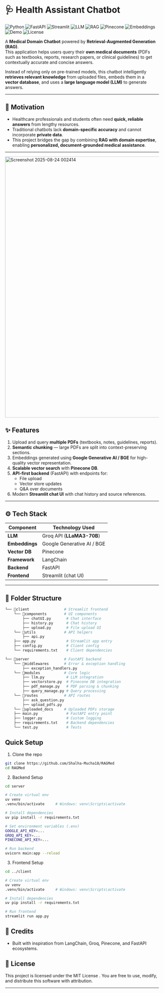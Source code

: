 # 🩺 Health Assistant Chatbot  

![Python](https://img.shields.io/badge/Python-3.11-blue) ![FastAPI](https://img.shields.io/badge/FastAPI-Backend-success) ![Streamlit](https://img.shields.io/badge/Streamlit-Frontend-red) ![LLM](https://img.shields.io/badge/LLM-Groq%20LLaMA3--70B-purple) ![RAG](https://img.shields.io/badge/RAG-Enabled-brightgreen) ![Pinecone](https://img.shields.io/badge/VectorDB-Pinecone-blueviolet) ![Embeddings](https://img.shields.io/badge/Embeddings-Google%20GenAI%20%2F%20BGE-orange) ![Demo](https://img.shields.io/badge/Demo-Coming%20Soon-lightgrey) ![License](https://img.shields.io/badge/License-MIT-green)



A **Medical Domain Chatbot** powered by **Retrieval-Augmented Generation (RAG)**.  
This application helps users query their **own medical documents** (PDFs such as textbooks, reports, research papers, or clinical guidelines) to get contextually accurate and concise answers.  

Instead of relying only on pre-trained models, this chatbot intelligently **retrieves relevant knowledge** from uploaded files, embeds them in a **vector database**, and uses a **large language model (LLM)** to generate answers.  

---

## 🌟 Motivation  

- Healthcare professionals and students often need **quick, reliable answers** from lengthy resources.  
- Traditional chatbots lack **domain-specific accuracy** and cannot incorporate **private data**.  
- This project bridges the gap by combining **RAG with domain expertise**, enabling **personalized, document-grounded medical assistance**.  

---
<img width="1893" height="854" alt="Screenshot 2025-08-24 002414" src="https://github.com/user-attachments/assets/7d26b579-b911-4b2d-95e9-84dd1a57ea38" />

## ✨ Features  

1. Upload and query **multiple PDFs** (textbooks, notes, guidelines, reports).  
2. **Semantic chunking** — large PDFs are split into context-preserving sections.  
3. Embeddings generated using **Google Generative AI / BGE** for high-quality vector representation.  
4. **Scalable vector search** with **Pinecone DB**.  
5. **API-first backend** (FastAPI) with endpoints for:  
   - File upload  
   - Vector store updates  
   - Q&A over documents  
6. Modern **Streamlit chat UI** with chat history and source references.  

---

## ⚙️ Tech Stack  

| Component      | Technology Used                  |
| -------------- | -------------------------------- |
| **LLM**        | Groq API (**LLaMA3-70B**)        |
| **Embeddings** | Google Generative AI / BGE       |
| **Vector DB**  | Pinecone                         |
| **Framework**  | LangChain                        |
| **Backend**    | FastAPI                          |
| **Frontend**   | Streamlit (chat UI)              |

---
## 📁 Folder Structure

```bash
└── 📁client                # Streamlit frontend
    └── 📁components        # UI components
        ├── chatUI.py       # Chat interface
        ├── history.py      # Chat history
        ├── upload.py       # File upload UI
    └── 📁utils             # API helpers
        ├── api.py
    ├── app.py              # Streamlit app entry
    ├── config.py           # Client config
    └── requirements.txt    # Client dependencies

└── 📁server                # FastAPI backend
    └── 📁middlewares       # Error & exception handling
        ├── exception_handlers.py
    └── 📁modules           # Core logic
        ├── llm.py          # LLM integration
        ├── vectorstore.py  # Pinecone DB integration
        ├── pdf_manage.py   # PDF parsing & chunking
        ├── query_manage.py # Query processing
    └── 📁routes            # API routes
        ├── ask_question.py
        ├── upload_pdfs.py
    └── 📁uploaded_docs     # Uploaded PDFs storage
    ├── main.py             # FastAPI entry point
    ├── logger.py           # Custom logging
    ├── requirements.txt    # Backend dependencies
    └── test.py             # Tests
```

## Quick Setup

1. Clone the repo
```bash
git clone https://github.com/Shalha-Mucha18/RAGMed
cd RAGMed

```
2. Backend Setup
```bash
cd server

# Create virtual env
uv venv
.venv/bin/activate     # Windows: venv\Scripts\activate

# Install dependencies
uv pip install -r requirements.txt

# Set environment variables (.env)
GOOGLE_API_KEY=...
GROQ_API_KEY=...
PINECONE_API_KEY=...

# Run backend
uvicorn main:app --reload
```
3. Frontend Setup
```bash
cd ../client

# Create virtual env
uv venv
.venv/bin/activate     # Windows: venv\Scripts\activate

# Install dependencies
uv pip install -r requirements.txt

# Run frontend
streamlit run app.py
```
## 🌟 Credits

- Built with inspiration from LangChain, Groq, Pinecone, and FastAPI ecosystems.

## 🎉 License

This project is licensed under the MIT License
.
You are free to use, modify, and distribute this software with attribution.

---




